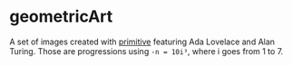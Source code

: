 # geometricArt

A set of images created with [primitive](https://github.com/fogleman/primitive) featuring Ada Lovelace and Alan Turing. Those are progressions using `-n = 10i³`, where i goes from 1 to 7.

